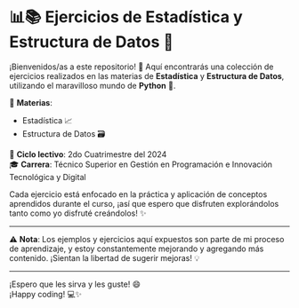 # 📊📚 Ejercicios de Estadística y Estructura de Datos 🐍

¡Bienvenidos/as a este repositorio! 🚀 Aquí encontrarás una colección de ejercicios realizados en las materias de **Estadística** y **Estructura de Datos**, utilizando el maravilloso mundo de **Python** 🐍.

📌 **Materias**:
- Estadística 📈
- Estructura de Datos 🗃️

📅 **Ciclo lectivo**: 2do Cuatrimestre del 2024  
🎓 **Carrera**: Técnico Superior en Gestión en Programación e Innovación Tecnológica y Digital

Cada ejercicio está enfocado en la práctica y aplicación de conceptos aprendidos durante el curso, ¡así que espero que disfruten explorándolos tanto como yo disfruté creándolos! ✨

---

⚠️ **Nota**: Los ejemplos y ejercicios aquí expuestos son parte de mi proceso de aprendizaje, y estoy constantemente mejorando y agregando más contenido. ¡Sientan la libertad de sugerir mejoras! 💡

---

¡Espero que les sirva y les guste! 😄  
¡Happy coding! 💻✨
